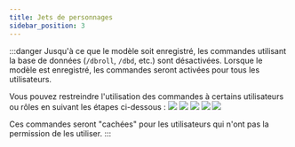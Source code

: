 ```yaml
---
title: Jets de personnages
sidebar_position: 3
---
```


:::danger
Jusqu'à ce que le modèle soit enregistré, les commandes utilisant la base de données (`/dbroll`, `/dbd`, etc.) sont désactivées.
Lorsque le modèle est enregistré, les commandes seront activées pour tous les utilisateurs.

Vous pouvez restreindre l'utilisation des commandes à certains utilisateurs ou rôles en suivant les étapes ci-dessous :
![](/assets/tuto/allow_commands_1.png)
![](/assets/tuto/allow_commands_2.png)
![](/assets/tuto/allow_commands_3.png)
![](/assets/tuto/allow_commands_4.png)
![](/assets/tuto/allow_commands_5.png)

Ces commandes seront "cachées" pour les utilisateurs qui n'ont pas la permission de les utiliser.
:::